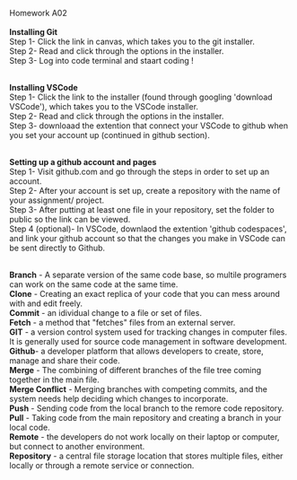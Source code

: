 Homework A02
<br><br>
**Installing Git** <br>
Step 1- Click the link in canvas, which takes you to the git installer. <br>
Step 2- Read and click through the options in the installer. <br>
Step 3- Log into code terminal and staart coding ! <br><br>

**Installing VSCode**<br>
Step 1- Click the link to the installer (found through googling 'download VSCode'), which takes you to the VSCode installer. <br>
Step 2- Read and click through the options in the installer. <br>
Step 3- downloaad the extention that connect your VSCode to github when you set your account up (continued in github section). <br><br>

**Setting up a github account and pages**<br>
Step 1- Visit github.com and go through the steps in order to set up an account. <br>
Step 2- After your account is set up, create a repository with the name of your assignment/ project. <br>
Step 3- After putting at least one file in your repository, set the folder to public so the link can be viewed. <br>
Step 4 (optional)- In VSCode, downlaod the extention 'github codespaces', and link your github account so that the changes you make in VSCode
can be sent directly to Github. <br><br>

**Branch** - A separate version of the same code base, so multile programers can work on the same code at the same time. <br>
**Clone** - Creating an exact replica of your code that you can mess around with and edit freely.<br> 
**Commit** - an idividual change to a file or set of files.<br>
**Fetch** - a method that "fetches" files from an external server.<br>
**GIT** - a version control system used for tracking changes in computer files. It is generally used for source code management in software development.<br>
**Github**-  a developer platform that allows developers to create, store, manage and share their code.<br>
**Merge** - The combining of different branches of the file tree coming together in the main file.<br> 
**Merge Conflict** - Merging branches with competing commits, and the system needs help deciding which changes to incorporate. <br> 
**Push** - Sending code from the local branch to the remore code repository.  <br>
**Pull** - Taking code from the main repository and creating a branch in your local code.  <br> 
**Remote** -  the developers do not work locally on their laptop or computer, but connect to another environment. <br> 
**Repository** - a central file storage location that stores multiple files, either locally or through a remote service or connection.